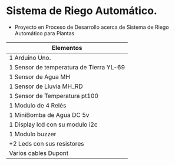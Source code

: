 # Sistema de Riego Automático.
* Proyecto en Proceso de Desarrollo acerca de Sistema de Riego Automático para Plantas


| **Elementos** | 
| ------------- | 
| 1 Arduino Uno. |
| 1 Sensor de temperatura de Tierra YL-69 |
| 1 Sensor de Agua MH |
| 1 Sensor de Lluvia MH_RD |
| 1 Sensor de Temperatura pt100 |
| 1 Modulo de 4 Relés |
| 1 MiniBomba de Agua DC 5v |
| 1 Display lcd con su modulo i2c |
| 1 Modulo buzzer |
| +2 Leds con sus resistores |
| Varios cables Dupont  |


